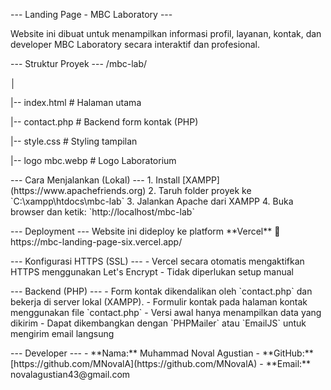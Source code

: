 --- Landing Page - MBC Laboratory ---

Website ini dibuat untuk menampilkan informasi profil, layanan, kontak, dan developer MBC Laboratory secara interaktif dan profesional.

--- Struktur Proyek ---
/mbc-lab/</p>
│</p>
|-- index.html # Halaman utama</p>
|-- contact.php # Backend form kontak (PHP)</p>
|-- style.css # Styling tampilan</p>
|-- logo mbc.webp # Logo Laboratorium</p>
</p>
--- Cara Menjalankan (Lokal) ---
1. Install [XAMPP](https://www.apachefriends.org)
2. Taruh folder proyek ke `C:\xampp\htdocs\mbc-lab`
3. Jalankan Apache dari XAMPP
4. Buka browser dan ketik:  
   `http://localhost/mbc-lab`
</p>
--- Deployment ---
Website ini dideploy ke platform **Vercel**  
🔗 https://mbc-landing-page-six.vercel.app/
</p>
--- Konfigurasi HTTPS (SSL) ---
- Vercel secara otomatis mengaktifkan HTTPS menggunakan Let's Encrypt
- Tidak diperlukan setup manual
</p>
--- Backend (PHP) ---
- Form kontak dikendalikan oleh `contact.php` dan bekerja di server lokal (XAMPP).
- Formulir kontak pada halaman kontak menggunakan file `contact.php`
- Versi awal hanya menampilkan data yang dikirim
- Dapat dikembangkan dengan `PHPMailer` atau `EmailJS` untuk mengirim email langsung
  </p>
--- Developer ---
- **Nama:** Muhammad Noval Agustian  
- **GitHub:** [https://github.com/MNovalA](https://github.com/MNovalA)  
- **Email:** novalagustian43@gmail.com
